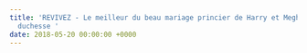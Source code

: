 ```yaml
---
title: 'REVIVEZ - Le meilleur du beau mariage princier de Harry et Meghan, duc et
  duchesse '
date: 2018-05-20 00:00:00 +0000
---
```

